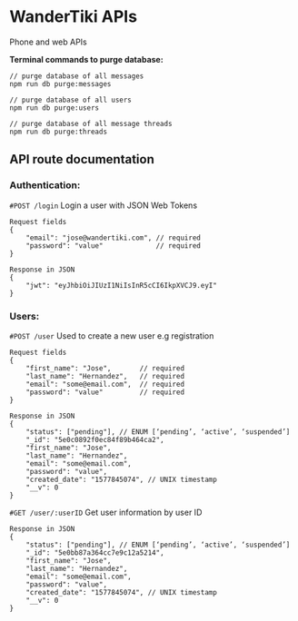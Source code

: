 # WanderTiki APIs
Phone and web APIs

**Terminal commands to purge database:**

```
// purge database of all messages
npm run db purge:messages

// purge database of all users
npm run db purge:users

// purge database of all message threads
npm run db purge:threads
```
## API route documentation
 ### Authentication:
`#POST /login` Login a user with JSON Web Tokens
```
Request fields
{
    "email": "jose@wandertiki.com", // required
	"password": "value"             // required
}
```
```
Response in JSON
{
    "jwt": "eyJhbiOiJIUzI1NiIsInR5cCI6IkpXVCJ9.eyI"
}
```
### Users:
`#POST /user` Used to create a new user e.g registration
```
Request fields
{
    "first_name": "Jose",       // required
    "last_name": "Hernandez",   // required
    "email": "some@email.com",  // required
    "password": "value"         // required
}
```
```
Response in JSON
{
    "status": ["pending"], // ENUM [‘pending’, ‘active’, ‘suspended’]
    "_id": "5e0c0892f0ec84f89b464ca2",
    "first_name": "Jose",
    "last_name": "Hernandez",
    "email": "some@email.com",
    "password": "value",
    "created_date": "1577845074", // UNIX timestamp
    "__v": 0
}
```

`#GET /user/:userID` Get user information by user ID
```
Response in JSON
{
    "status": ["pending"], // ENUM [‘pending’, ‘active’, ‘suspended’]
    "_id": "5e0bb87a364cc7e9c12a5214",
    "first_name": "Jose",
    "last_name": "Hernandez",
    "email": "some@email.com",
    "password": "value",
    "created_date": "1577845074", // UNIX timestamp
    "__v": 0
}
```
